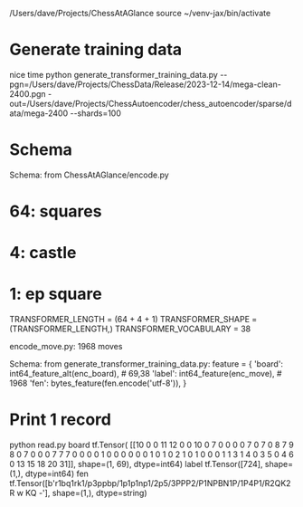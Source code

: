 /Users/dave/Projects/ChessAtAGlance
source ~/venv-jax/bin/activate

# Generate training data
nice time python generate_transformer_training_data.py --pgn=/Users/dave/Projects/ChessData/Release/2023-12-14/mega-clean-2400.pgn  -out=/Users/dave/Projects/ChessAutoencoder/chess_autoencoder/sparse/data/mega-2400 --shards=100

# Schema
Schema: from ChessAtAGlance/encode.py
# 64: squares
# 4: castle
# 1: ep square
TRANSFORMER_LENGTH = (64 + 4 + 1)
TRANSFORMER_SHAPE = (TRANSFORMER_LENGTH,)
TRANSFORMER_VOCABULARY = 38

encode_move.py: 1968 moves

Schema: from generate_transformer_training_data.py:
        feature = {
          'board': int64_feature_alt(enc_board),	# 69,38
          'label': int64_feature(enc_move),		# 1968
          'fen':  bytes_feature(fen.encode('utf-8')),
        }

# Print 1 record

python read.py
board tf.Tensor(
[[10  0  0 11 12  0  0 10  0  7  0  0  0  0  7  0  7  0  8  7  9  8  0  7
   0  0  0  7  7  7  0  0  0  0  1  0  0  0  0  0  0  1  0  1  0  2  1  0
   1  0  0  0  1  1  3  1  4  0  3  5  0  4  6  0 13 15 18 20 31]], shape=(1, 69), dtype=int64)
label tf.Tensor([724], shape=(1,), dtype=int64)
fen tf.Tensor([b'r1bq1rk1/p3ppbp/1p1p1np1/2p5/3PPP2/P1NPBN1P/1P4P1/R2QK2R w KQ -'], shape=(1,), dtype=string)
